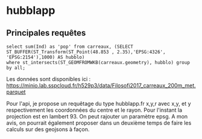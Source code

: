 # hubblapp


## Principales requêtes

```
select sum(Ind) as 'pop' from carreaux, (SELECT ST_BUFFER(ST_Transform(ST_Point(48.853 , 2.35),'EPSG:4326', 'EPSG:2154'),1000) AS hubblo) 
where st_intersects(ST_GEOMFROMWKB(carreaux.geometry), hubblo) group by all;
```


Les données sont disponibles ici : https://minio.lab.sspcloud.fr/h529p3/data/Filosofi2017_carreaux_200m_met.parquet

Pour l'api, je propose un requêtage du type 
hubblapp.fr x,y,r 
avec x,y, et y respectivement les coordonnées du centre et le rayon. Pour l'instant la projection est en lambert 93. On peut rajouter un paramètre epsg. A mon avis, on pourrait également proposer dans un deuxième temps de faire les calculs sur des geojsons à façon.
